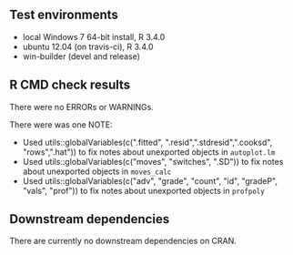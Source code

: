 ## Test environments
* local Windows 7 64-bit install, R 3.4.0
* ubuntu 12.04 (on travis-ci), R 3.4.0
* win-builder (devel and release)

## R CMD check results
There were no ERRORs or WARNINGs. 

There were was one NOTE:
* Used utils::globalVariables(c(".fitted", ".resid",".stdresid",".cooksd",
"rows",".hat")) to fix notes about unexported objects in `autoplot.lm`
* Used utils::globalVariables(c("moves", "switches", ".SD")) to fix notes about 
unexported objects in `moves_calc`
* Used utils::globalVariables(c("adv", "grade", "count", "id", "gradeP", 
"vals", "prof")) to fix notes about unexported objects in `profpoly`


## Downstream dependencies
There are currently no downstream dependencies on CRAN.